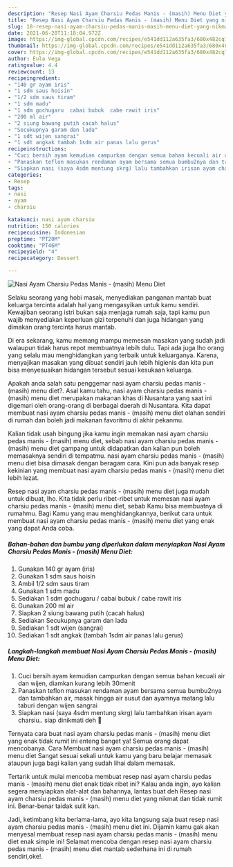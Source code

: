 ```yaml
---
description: "Resep Nasi Ayam Charsiu Pedas Manis - (masih) Menu Diet yang nikmat Untuk Jualan"
title: "Resep Nasi Ayam Charsiu Pedas Manis - (masih) Menu Diet yang nikmat Untuk Jualan"
slug: 18-resep-nasi-ayam-charsiu-pedas-manis-masih-menu-diet-yang-nikmat-untuk-jualan
date: 2021-06-20T11:18:04.972Z
image: https://img-global.cpcdn.com/recipes/e541dd112a635fa3/680x482cq70/nasi-ayam-charsiu-pedas-manis-masih-menu-diet-foto-resep-utama.jpg
thumbnail: https://img-global.cpcdn.com/recipes/e541dd112a635fa3/680x482cq70/nasi-ayam-charsiu-pedas-manis-masih-menu-diet-foto-resep-utama.jpg
cover: https://img-global.cpcdn.com/recipes/e541dd112a635fa3/680x482cq70/nasi-ayam-charsiu-pedas-manis-masih-menu-diet-foto-resep-utama.jpg
author: Eula Vega
ratingvalue: 4.4
reviewcount: 13
recipeingredient:
- "140 gr ayam iris"
- "1 sdm saus hoisin"
- "1/2 sdm saus tiram"
- "1 sdm madu"
- "1 sdm gochugaru  cabai bubuk  cabe rawit iris"
- "200 ml air"
- "2 siung bawang putih cacah halus"
- "Secukupnya garam dan lada"
- "1 sdt wijen sangrai"
- "1 sdt angkak tambah 1sdm air panas lalu gerus"
recipeinstructions:
- "Cuci bersih ayam kemudian campurkan dengan semua bahan kecuali air dan wijen, diamkan kurang lebih 30menit"
- "Panaskan teflon masukan rendaman ayam bersama semua bumbu2nya dan tambahkan air, masak hingga air susut dan ayamnya matang lalu taburi dengan wijen sangrai"
- "Siapkan nasi (saya 4sdm mentung skrg) lalu tambahkan irisan ayam charsiu.. siap dinikmati deh 💙"
categories:
- Resep
tags:
- nasi
- ayam
- charsiu

katakunci: nasi ayam charsiu 
nutrition: 150 calories
recipecuisine: Indonesian
preptime: "PT20M"
cooktime: "PT46M"
recipeyield: "4"
recipecategory: Dessert

---
```



![Nasi Ayam Charsiu Pedas Manis - (masih) Menu Diet](https://img-global.cpcdn.com/recipes/e541dd112a635fa3/680x482cq70/nasi-ayam-charsiu-pedas-manis-masih-menu-diet-foto-resep-utama.jpg)

Selaku seorang yang hobi masak, menyediakan panganan mantab buat keluarga tercinta adalah hal yang mengasyikan untuk kamu sendiri. Kewajiban seorang istri bukan saja menjaga rumah saja, tapi kamu pun wajib menyediakan keperluan gizi terpenuhi dan juga hidangan yang dimakan orang tercinta harus mantab.

Di era  sekarang, kamu memang mampu memesan masakan yang sudah jadi walaupun tidak harus repot membuatnya lebih dulu. Tapi ada juga lho orang yang selalu mau menghidangkan yang terbaik untuk keluarganya. Karena, menyajikan masakan yang dibuat sendiri jauh lebih higienis dan kita pun bisa menyesuaikan hidangan tersebut sesuai kesukaan keluarga. 



Apakah anda salah satu penggemar nasi ayam charsiu pedas manis - (masih) menu diet?. Asal kamu tahu, nasi ayam charsiu pedas manis - (masih) menu diet merupakan makanan khas di Nusantara yang saat ini digemari oleh orang-orang di berbagai daerah di Nusantara. Kita dapat membuat nasi ayam charsiu pedas manis - (masih) menu diet olahan sendiri di rumah dan boleh jadi makanan favoritmu di akhir pekanmu.

Kalian tidak usah bingung jika kamu ingin memakan nasi ayam charsiu pedas manis - (masih) menu diet, sebab nasi ayam charsiu pedas manis - (masih) menu diet gampang untuk didapatkan dan kalian pun boleh memasaknya sendiri di tempatmu. nasi ayam charsiu pedas manis - (masih) menu diet bisa dimasak dengan beragam cara. Kini pun ada banyak resep kekinian yang membuat nasi ayam charsiu pedas manis - (masih) menu diet lebih lezat.

Resep nasi ayam charsiu pedas manis - (masih) menu diet juga mudah untuk dibuat, lho. Kita tidak perlu ribet-ribet untuk memesan nasi ayam charsiu pedas manis - (masih) menu diet, sebab Kamu bisa membuatnya di rumahmu. Bagi Kamu yang mau menghidangkannya, berikut cara untuk membuat nasi ayam charsiu pedas manis - (masih) menu diet yang enak yang dapat Anda coba.

<!--inarticleads1-->

##### Bahan-bahan dan bumbu yang diperlukan dalam menyiapkan Nasi Ayam Charsiu Pedas Manis - (masih) Menu Diet:

1. Gunakan 140 gr ayam (iris)
1. Gunakan 1 sdm saus hoisin
1. Ambil 1/2 sdm saus tiram
1. Gunakan 1 sdm madu
1. Sediakan 1 sdm gochugaru / cabai bubuk / cabe rawit iris
1. Gunakan 200 ml air
1. Siapkan 2 siung bawang putih (cacah halus)
1. Sediakan Secukupnya garam dan lada
1. Sediakan 1 sdt wijen (sangrai)
1. Sediakan 1 sdt angkak (tambah 1sdm air panas lalu gerus)




<!--inarticleads2-->

##### Langkah-langkah membuat Nasi Ayam Charsiu Pedas Manis - (masih) Menu Diet:

1. Cuci bersih ayam kemudian campurkan dengan semua bahan kecuali air dan wijen, diamkan kurang lebih 30menit
1. Panaskan teflon masukan rendaman ayam bersama semua bumbu2nya dan tambahkan air, masak hingga air susut dan ayamnya matang lalu taburi dengan wijen sangrai
1. Siapkan nasi (saya 4sdm mentung skrg) lalu tambahkan irisan ayam charsiu.. siap dinikmati deh 💙




Ternyata cara buat nasi ayam charsiu pedas manis - (masih) menu diet yang enak tidak rumit ini enteng banget ya! Semua orang dapat mencobanya. Cara Membuat nasi ayam charsiu pedas manis - (masih) menu diet Sangat sesuai sekali untuk kamu yang baru belajar memasak ataupun juga bagi kalian yang sudah lihai dalam memasak.

Tertarik untuk mulai mencoba membuat resep nasi ayam charsiu pedas manis - (masih) menu diet enak tidak ribet ini? Kalau anda ingin, ayo kalian segera menyiapkan alat-alat dan bahannya, lantas buat deh Resep nasi ayam charsiu pedas manis - (masih) menu diet yang nikmat dan tidak rumit ini. Benar-benar taidak sulit kan. 

Jadi, ketimbang kita berlama-lama, ayo kita langsung saja buat resep nasi ayam charsiu pedas manis - (masih) menu diet ini. Dijamin kamu gak akan menyesal membuat resep nasi ayam charsiu pedas manis - (masih) menu diet enak simple ini! Selamat mencoba dengan resep nasi ayam charsiu pedas manis - (masih) menu diet mantab sederhana ini di rumah sendiri,oke!.

